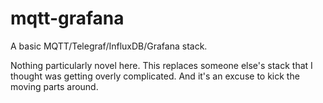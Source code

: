 # mqtt-grafana

A basic MQTT/Telegraf/InfluxDB/Grafana stack.

Nothing particularly novel here.
This replaces someone else's stack that I thought was getting overly complicated.
And it's an excuse to kick the moving parts around.
